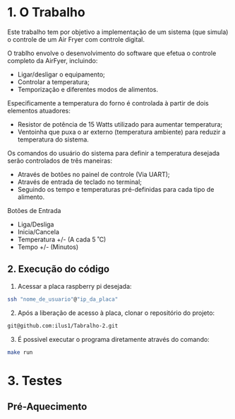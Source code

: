 # 1. O Trabalho

Este trabalho tem por objetivo a implementação de um sistema (que simula) o controle de um Air Fryer com controle digital.

O trablho envolve o desenvolvimento do software que efetua o controle completo da AirFyer, incluindo:
* Ligar/desligar o equipamento;
* Controlar a temperatura;
* Temporização e diferentes modos de alimentos.

Especificamente a temperatura do forno é controlada à partir de dois elementos atuadores:

* Resistor de potência de 15 Watts utilizado para aumentar temperatura;
* Ventoinha que puxa o ar externo (temperatura ambiente) para reduzir a temperatura do sistema.

Os comandos do usuário do sistema para definir a temperatura desejada serão controlados de três maneiras:

* Através de botões no painel de controle (Via UART);
* Através de entrada de teclado no terminal;
* Seguindo os tempo e temperaturas pré-definidas para cada tipo de alimento.

Botões de Entrada

* Liga/Desliga  
* Inicia/Cancela  
* Temperatura +/- (A cada 5 ˚C)  
* Tempo +/- (Minutos)



## 2. Execução do código

1) Acessar a placa raspberry pi desejada:

```sh 
ssh "nome_de_usuario"@"ip_da_placa"
```

2) Após a liberação de acesso à placa, clonar o repositório do projeto:

```sh 
git@github.com:ilus1/Tabralho-2.git
```

3) É possivel executar o programa diretamente através do comando:

```sh 
make run
```


# 3. Testes

## Pré-Aquecimento